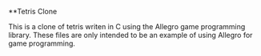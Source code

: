 **Tetris Clone

This is a clone of tetris writen in C using the Allegro 
game programming library.  These files are only intended 
to be an example of using Allegro for game programming.

